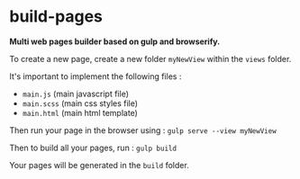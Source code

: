 # build-pages

**Multi web pages builder based on gulp and browserify.**

To create a new page, create a new folder `myNewView` within the `views` folder.

It's important to implement the following files :
- `main.js` (main javascript file)
- `main.scss` (main css styles file)
- `main.html` (main html template)

Then run your page in the browser using :
`gulp serve --view myNewView`

Then to build all your pages, run :
`gulp build`

Your pages will be generated in the `build` folder.
